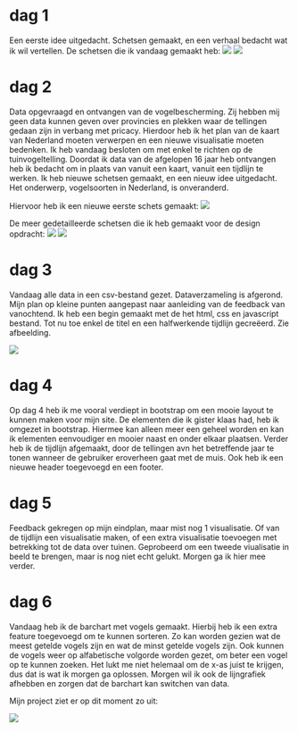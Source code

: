 # dag 1

Een eerste idee uitgedacht. Schetsen gemaakt, en een verhaal bedacht wat ik wil vertellen.
De schetsen die ik vandaag gemaakt heb:
![](doc/schets1.png)
![](doc/schets2.png)

# dag 2

Data opgevraagd en ontvangen van de vogelbescherming. Zij hebben mij geen data kunnen geven over provincies en plekken waar de tellingen gedaan zijn in verbang met pricacy. Hierdoor heb ik het plan van de kaart van Nederland moeten verwerpen en een nieuwe visualisatie moeten bedenken. Ik heb vandaag besloten om met enkel te richten op de tuinvogeltelling. Doordat ik data van de afgelopen 16 jaar heb ontvangen heb ik bedacht om in plaats van vanuit een kaart, vanuit een tijdlijn te werken. Ik heb nieuwe schetsen gemaakt, en een nieuw idee uitgedacht. Het onderwerp, vogelsoorten in Nederland, is onveranderd.

Hiervoor heb ik een nieuwe eerste schets gemaakt:
![](/doc/schets3.png)

De meer gedetailleerde schetsen die ik heb gemaakt voor de design opdracht:
![](/doc/schets4.png)
![](/doc/schets5.png)

# dag 3

Vandaag alle data in een csv-bestand gezet. Dataverzameling is afgerond. Mijn plan op kleine punten aangepast naar aanleiding van de feedback van vanochtend. Ik heb een begin gemaakt met de het html, css en javascript bestand. Tot nu toe enkel de titel en een halfwerkende tijdlijn gecreëerd. Zie afbeelding.

![](/doc/visualisatie1.png)

# dag 4

Op dag 4 heb ik me vooral verdiept in bootstrap om een mooie layout te kunnen maken voor mijn site. De elementen die ik gister klaas had, heb ik omgezet in bootstrap. Hiermee kan alleen meer een geheel worden en kan ik elementen eenvoudiger en mooier naast en onder elkaar plaatsen. Verder heb ik de tijdlijn afgemaakt, door de tellingen avn het betreffende jaar te tonen wanneer de gebruiker eroverheen gaat met de muis. Ook heb ik een nieuwe header toegevoegd en een footer.

# dag 5

Feedback gekregen op mijn eindplan, maar mist nog 1 visualisatie. Of van de tijdlijn een visualisatie maken, of een extra visualisatie toevoegen met betrekking tot de data over tuinen. Geprobeerd om een tweede viualisatie in  beeld te brengen, maar is nog niet echt gelukt. Morgen ga ik hier mee verder.

# dag 6

Vandaag heb ik de barchart met vogels gemaakt. Hierbij heb ik een extra feature toegevoegd om te kunnen sorteren. Zo kan worden gezien wat de meest getelde vogels zijn en wat de minst getelde vogels zijn. Ook kunnen de vogels weer op alfabetische volgorde worden gezet, om beter een vogel op te kunnen zoeken. Het lukt me niet helemaal om de x-as juist te krijgen, dus dat is wat ik morgen ga oplossen. Morgen wil ik ook de lijngrafiek afhebben en zorgen dat de barchart kan switchen van data.

Mijn project ziet er op dit moment zo uit:

![](/doc/visualisatie2.png)
